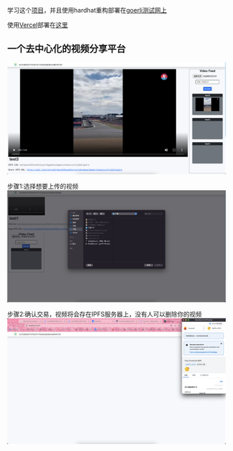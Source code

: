 学习这个[项目](https://github.com/AkhileshThite/DTube)，并且使用hardhat重构部署在[goerli测试网上](https://goerli.etherscan.io/address/0x9F4aba259F3d188401eD777b7Ec806EaB2ad0C73)

使用[Vercel](https://vercel.com/dashboard)部署在[这里](https://dapp-dt-ube-hardhat-goerli-react-frontend-dnjr.vercel.app/)

## 一个去中心化的视频分享平台
![image](https://github.com/gstarkg/DAPP-DTube-hardhat-goerli-react/blob/main/images/1.png)

步骤1:选择想要上传的视频
![image](https://github.com/gstarkg/DAPP-DTube-hardhat-goerli-react/blob/main/images/step-1.png)

步骤2:确认交易，视频将会存在IPFS服务器上，没有人可以删除你的视频
![image](https://github.com/gstarkg/DAPP-DTube-hardhat-goerli-react/blob/main/images/step-2.png)
